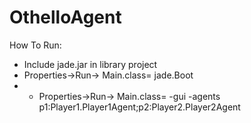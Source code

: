 # OthelloAgent

How To Run:
- Include jade.jar in library project
- Properties->Run-> Main.class= jade.Boot
- - Properties->Run-> Main.class= -gui -agents p1:Player1.Player1Agent;p2:Player2.Player2Agent

